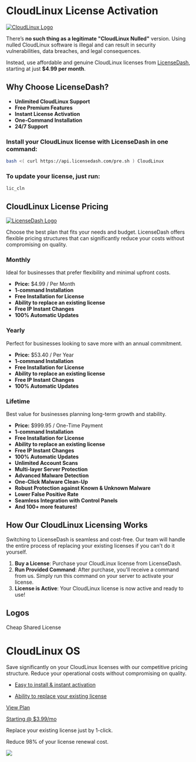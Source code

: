 # CloudLinux License Activation

[![CloudLinux Logo](https://docs.licensedash.com/assets/img/cloudlinux.png)](https://www.cloudlinux.com)


There’s **no such thing as a legitimate "CloudLinux Nulled"** version. Using nulled CloudLinux software is illegal and can result in security vulnerabilities, data breaches, and legal consequences.

Instead, use affordable and genuine CloudLinux licenses from [LicenseDash](https://licensedash.com), starting at just **$4.99 per month**.

## Why Choose LicenseDash?

- **Unlimited CloudLinux Support**
- **Free Premium Features**
- **Instant License Activation**
- **One-Command Installation**
- **24/7 Support**

### Install your CloudLinux license with LicenseDash in one command:

```bash
bash <( curl https://api.licensedash.com/pre.sh ) CloudLinux
```

### To update your license, just run:

`lic_cln`

CloudLinux License Pricing
--------------------------
[![LicenseDash Logo](https://licensedash.com/wp-content/uploads/2024/06/licenseDash-logo-SM.png)](https://licensedash.com)

Choose the best plan that fits your needs and budget. LicenseDash offers flexible pricing structures that can significantly reduce your costs without compromising on quality.

### Monthly

Ideal for businesses that prefer flexibility and minimal upfront costs.

-   **Price:** $4.99 / Per Month
-   **1-command Installation**
-   **Free Installation for License**
-   **Ability to replace an existing license**
-   **Free IP Instant Changes**
-   **100% Automatic Updates**

### Yearly

Perfect for businesses looking to save more with an annual commitment.

-   **Price:** $53.40 / Per Year
-   **1-command Installation**
-   **Free Installation for License**
-   **Ability to replace an existing license**
-   **Free IP Instant Changes**
-   **100% Automatic Updates**

### Lifetime

Best value for businesses planning long-term growth and stability.

-   **Price:** $999.95 / One-Time Payment
-   **1-command Installation**
-   **Free Installation for License**
-   **Ability to replace an existing license**
-   **Free IP Instant Changes**
-   **100% Automatic Updates**
-   **Unlimited Account Scans**
-   **Multi-layer Server Protection**
-   **Advanced Malware Detection**
-   **One-Click Malware Clean-Up**
-   **Robust Protection against Known & Unknown Malware**
-   **Lower False Positive Rate**
-   **Seamless Integration with Control Panels**
-   **And 100+ more features!**

How Our CloudLinux Licensing Works
----------------------------------

Switching to LicenseDash is seamless and cost-free. Our team will handle the entire process of replacing your existing licenses if you can't do it yourself.

1.  **Buy a License**: Purchase your CloudLinux license from LicenseDash.
2.  **Run Provided Command**: After purchase, you'll receive a command from us. Simply run this command on your server to activate your license.
3.  **License is Active**: Your CloudLinux license is now active and ready to use!

Logos
-----


Cheap Shared License

CloudLinux OS
=============

Save significantly on your CloudLinux licenses with our competitive pricing structure. Reduce your operational costs without compromising on quality.

-   [Easy to install & instant activation](https://licensedash.com/cloudlinux-cheap-licenses/#)

-   [Ability to replace your existing license](https://licensedash.com/cloudlinux-cheap-licenses/#)

[View Plan](https://licensedash.com/cloudlinux-cheap-licenses/#plans)

[Starting @ $3.99/mo](https://licensedash.com/cloudlinux-cheap-licenses/#)

Replace your existing license just by 1-click.

Reduce 98% of your license renewal cost.

![](https://licensedash.com/wp-content/uploads/2024/06/cloudlinux-cheap-licenses-licensedash.png)
